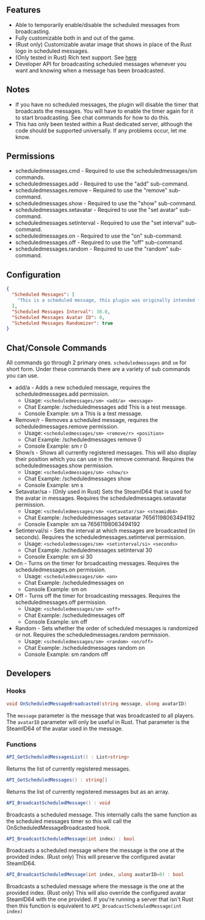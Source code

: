 ## Features
* Able to temporarily enable/disable the scheduled messages from broadcasting.
* Fully customizable both in and out of the game.
* (Rust only) Customizable avatar image that shows in place of the Rust logo in scheduled messages.
* (Only tested in Rust) Rich text support. See [here](https://docs.unity3d.com/Packages/com.unity.ugui@1.0/manual/StyledText.html)
* Developer API for broadcasting scheduled messages whenever you want and knowing when a message has been broadcasted.

## Notes
* If you have no scheduled messages, the plugin will disable the timer that broadcasts the messages. You will have to enable the timer again for it to start broadcasting. See chat commands for how to do this.
* This has only been tested within a Rust dedicated server, although the code should be supported universally. If any problems occur, let me know.

## Permissions
* scheduledmessages.cmd - Required to use the scheduledmessages/sm commands.
* scheduledmessages.add - Required to use the "add" sub-command.
* scheduledmessages.remove - Required to use the "remove" sub-command.
* scheduledmessages.show - Required to use the "show" sub-command.
* scheduledmessages.setavatar - Required to use the "set avatar" sub-command.
* scheduledmessages.setinterval - Required to use the "set interval" sub-command.
* scheduledmessages.on - Required to use the "on" sub-command.
* scheduledmessages.off - Required to use the "off" sub-command.
* scheduledmessages.random - Required to use the "random" sub-command.

## Configuration
```json  
{
  "Scheduled Messages": [
    "This is a scheduled message, this plugin was originally intended for a community I run. But I thought making it public would serve a better purpose. I hope you find the plugin useful!"
  ],
  "Scheduled Messages Interval": 30.0,
  "Scheduled Messages Avatar ID": 0,
  "Scheduled Messages Randomizer": true
}
```

## Chat/Console Commands
All commands go through 2 primary ones. `scheduledmessages` and `sm` for short form. Under these commands there are a variety of sub commands you can use.
* add/a - Adds a new scheduled message, requires the scheduledmessages.add permission.
  * Usage: `<scheduledmessages/sm> <add/a> <message>`
  * Chat Example: /scheduledmessages add This is a test message.
  * Console Example: sm a This is a test message.
* Remove/r - Removes a scheduled message, requires the scheduledmessages.remove permission.
  * Usage: `<scheduledmessages/sm> <remove/r> <position>`
  * Chat Example: /scheduledmessages remove 0
  * Console Example: sm r 0
* Show/s - Shows all currently registered messages. This will also display their position which you can use in the remove command. Requires the scheduledmessages.show permission.
  * Usage: `<scheduledmessages/sm> <show/s>`
  * Chat Example: /scheduledmessages show
  * Console Example: sm s
* Setavatar/sa - (Only used in Rust) Sets the SteamID64 that is used for the avatar in messages. Requires the scheduledmessages.setavatar permission.
  * Usage: `<scheduledmessages/sm> <setavatar/sa> <steamid64>`
  * Chat Example: /scheduledmessages setavatar 76561198063494192
  * Console Example: sm sa 76561198063494192
* Setinterval/si - Sets the interval at which messages are broadcasted (in seconds). Requires the scheduledmessages.setinterval permission.
  * Usage: `<scheduledmessages/sm> <setinterval/si> <seconds>`
  * Chat Example: /scheduledmessages setinterval 30
  * Console Example: sm si 30
* On - Turns on the timer for broadcasting messages. Requires the scheduledmessages.on permission.
  * Usage: `<scheduledmessages/sm> <on>`
  * Chat Example: /scheduledmessages on
  * Console Example: sm on
* Off - Turns off the timer for broadcasting messages. Requires the scheduledmessages.off permission.
  * Usage: `<scheduledmessages/sm> <off>`
  * Chat Example: /scheduledmessages off
  * Console Example: sm off
* Random - Sets whether the order of scheduled messages is randomized or not. Requires the scheduledmessages.random permission.
  * Usage: `<scheduledmessages/sm> <random> <on/off>`
  * Chat Example: /scheduledmessages random on
  * Console Example: sm random off

## Developers
### Hooks
```C#
void OnScheduledMessageBroadcasted(string message, ulong avatarID)
```
The `message` parameter is the message that was broadcasted to all players. The `avatarID` parameter will only be useful in Rust. That parameter is the SteamID64 of the avatar used in the message.

### Functions
```C#
API_GetScheduledMessagesList() : List<string>
```
Returns the list of currently registered messages.

```C#
API_GetScheduledMessages() : string[]
```
Returns the list of currently registered messages but as an array.

```C#
API_BroadcastScheduledMessage() : void
```
Broadcasts a scheduled message. This internally calls the same function as the scheduled messages timer so this will call the OnScheduledMessageBroadcasted hook.

```C#
API_BroadcastScheduledMessage(int index) : bool
```
Broadcasts a scheduled message where the message is the one at the provided index. (Rust only) This will preserve the configured avatar SteamID64.

```C#
API_BroadcastScheduledMessage(int index, ulong avatarID=0) : bool
```
Broadcasts a scheduled message where the message is the one at the provided index. (Rust only) This will also override the configured avatar SteamID64 with the one provided. If you're running a server that isn't  Rust then this function is equivalent to `API_BroadcastScheduledMessage(int index)`
